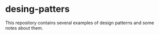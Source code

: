 # desing-patters
This repository contains several examples of design patterns and some notes about them.
